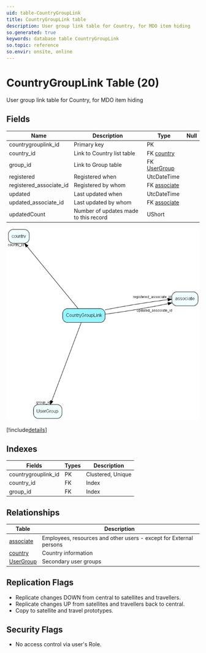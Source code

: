 ```yaml
---
uid: table-CountryGroupLink
title: CountryGroupLink table
description: User group link table for Country, for MDO item hiding
so.generated: true
keywords: database table CountryGroupLink
so.topic: reference
so.envir: onsite, online
---
```


# CountryGroupLink Table (20)

User group link table for Country, for MDO item hiding

## Fields

| Name | Description | Type | Null |
|------|-------------|------|:----:|
|countrygrouplink\_id|Primary key|PK| |
|country\_id|Link to Country list table|FK [country](country.md)| |
|group\_id|Link to Group table|FK [UserGroup](usergroup.md)| |
|registered|Registered when|UtcDateTime| |
|registered\_associate\_id|Registered by whom|FK [associate](associate.md)| |
|updated|Last updated when|UtcDateTime| |
|updated\_associate\_id|Last updated by whom|FK [associate](associate.md)| |
|updatedCount|Number of updates made to this record|UShort| |


![CountryGroupLink table relationship diagram](./media/CountryGroupLink.png)

[!include[details](./includes/countrygrouplink.md)]

## Indexes

| Fields | Types | Description |
|--------|-------|-------------|
|countrygrouplink\_id |PK |Clustered, Unique |
|country\_id |FK |Index |
|group\_id |FK |Index |

## Relationships

| Table|  Description |
|------|-------------|
|[associate](associate.md)  |Employees, resources and other users - except for External persons |
|[country](country.md)  |Country information |
|[UserGroup](usergroup.md)  |Secondary user groups |


## Replication Flags

* Replicate changes DOWN from central to satellites and travellers.
* Replicate changes UP from satellites and travellers back to central.
* Copy to satellite and travel prototypes.

## Security Flags

* No access control via user's Role.

